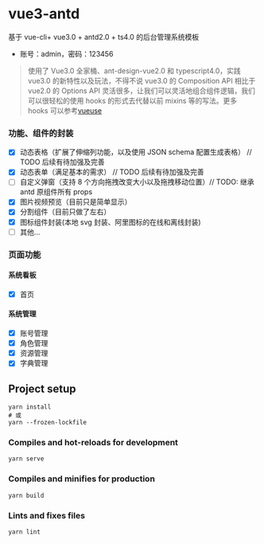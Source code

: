 <!--
 * @Author: HanRui(JoyNop)
 * @Date: 2021-07-01 10:46:44
 * @LastEditors: HanRui(JoyNop)
 * @LastEditTime: 2021-07-01 10:55:03
 * @Description: file content
 * @FilePath: /vue3-antd-admin/README.md
-->
# vue3-antd

基于 vue-cli+ vue3.0 + antd2.0 + ts4.0 的后台管理系统模板

- 账号：admin，密码：123456


> 使用了 Vue3.0 全家桶、ant-design-vue2.0 和 typescript4.0，实践 vue3.0 的新特性以及玩法，不得不说 vue3.0 的 Composition API 相比于 vue2.0 的 Options API
> 灵活很多，让我们可以灵活地组合组件逻辑，我们可以很轻松的使用 hooks 的形式去代替以前 mixins 等的写法。更多 hooks 可以参考[vueuse](https://vueuse.org/functions.html)

### 功能、组件的封装

- [x] 动态表格（扩展了伸缩列功能，以及使用 JSON schema 配置生成表格） // TODO 后续有待加强及完善
- [x] 动态表单（满足基本的需求） // TODO 后续有待加强及完善
- [ ] 自定义弹窗（支持 8 个方向拖拽改变大小以及拖拽移动位置）// TODO: 继承 antd 原组件所有 props
- [x] 图片视频预览（目前只是简单显示）
- [x] 分割组件（目前只做了左右）
- [x] 图标组件封装(本地 svg 封装、阿里图标的在线和离线封装)
- [ ] 其他...

### 页面功能

#### 系统看板

- [x] 首页

#### 系统管理

- [x] 账号管理
- [x] 角色管理
- [x] 资源管理
- [x] 字典管理

## Project setup

```
yarn install
# 或
yarn --frozen-lockfile
```

### Compiles and hot-reloads for development

```
yarn serve
```

### Compiles and minifies for production

```
yarn build
```

### Lints and fixes files

```
yarn lint
```
